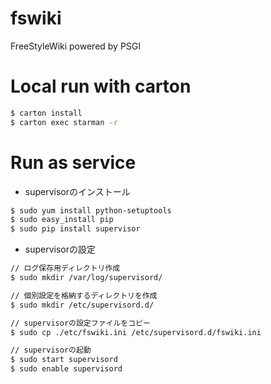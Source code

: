 fswiki
======

FreeStyleWiki powered by PSGI


Local run with carton
======================

```sh
$ carton install
$ carton exec starman -r
```


Run as service
==============

- supervisorのインストール

```sh
$ sudo yum install python-setuptools
$ sudo easy_install pip
$ sudo pip install supervisor
```

- supervisorの設定

```sh
// ログ保存用ディレクトリ作成
$ sudo mkdir /var/log/supervisord/

// 個別設定を格納するディレクトリを作成
$ sudo mkdir /etc/supervisord.d/

// supervisorの設定ファイルをコピー
$ sudo cp ./etc/fswiki.ini /etc/supervisord.d/fswiki.ini

// supervisorの起動
$ sudo start supervisord
$ sudo enable supervisord
```
